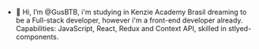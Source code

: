 - 👋 Hi, I’m @GusBTB, i'm studying in Kenzie Academy Brasil dreaming to be a Full-stack developer, however i'm a front-end developer already.
Capabilities: JavaScript, React, Redux and Context API, skilled in stlyed-components.

<!---
GusBTB/GusBTB is a ✨ special ✨ repository because its `README.md` (this file) appears on your GitHub profile.
You can click the Preview link to take a look at your changes.
--->
